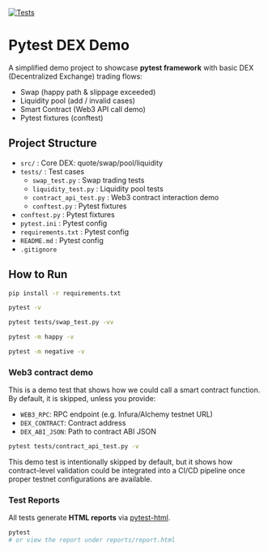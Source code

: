 [![Tests](https://github.com/YXL9988/pytest-dex-demo/actions/workflows/tests.yml/badge.svg?branch=main)](https://github.com/YXL9988/pytest-dex-demo/actions/workflows/tests.yml)


# Pytest DEX Demo

A simplified demo project to showcase **pytest framework** with basic DEX (Decentralized Exchange) trading flows:
- Swap (happy path & slippage exceeded)
- Liquidity pool (add / invalid cases)
- Smart Contract (Web3 API call demo)
- Pytest fixtures (conftest)


## Project Structure
- `src/` : Core DEX: quote/swap/pool/liquidity
- `tests/` : Test cases
    - `swap_test.py` : Swap trading tests  
    - `liquidity_test.py` : Liquidity pool tests  
    - `contract_api_test.py` : Web3 contract interaction demo  
    - `conftest.py` : Pytest fixtures  
- `conftest.py` : Pytest fixtures
- `pytest.ini` : Pytest config
- `requirements.txt` : Pytest config
- `README.md` : Pytest config
- `.gitignore`

## How to Run
```bash
pip install -r requirements.txt
```

```bash
pytest -v
```

```bash
pytest tests/swap_test.py -vv
```

```bash
pytest -m happy -v
```

```bash
pytest -m negative -v
```

### Web3 contract demo
This is a demo test that shows how we could call a smart contract function.
By default, it is skipped, unless you provide:

- `WEB3_RPC`: RPC endpoint (e.g. Infura/Alchemy testnet URL)
- `DEX_CONTRACT`: Contract address
- `DEX_ABI_JSON`: Path to contract ABI JSON

```bash
pytest tests/contract_api_test.py -v
```
This demo test is intentionally skipped by default, but it shows how contract-level validation could be integrated into a CI/CD pipeline once proper testnet configurations are available.

### Test Reports
All tests generate **HTML reports** via [pytest-html](https://pypi.org/project/pytest-html/).

```bash
pytest
# or view the report under reports/report.html
